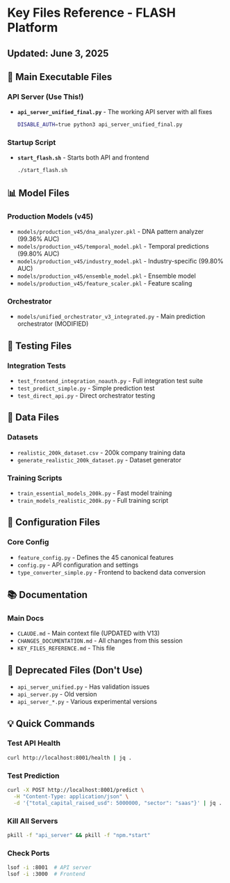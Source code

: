 # Key Files Reference - FLASH Platform
## Updated: June 3, 2025

## 🚀 Main Executable Files

### API Server (Use This!)
- **`api_server_unified_final.py`** - The working API server with all fixes
  ```bash
  DISABLE_AUTH=true python3 api_server_unified_final.py
  ```

### Startup Script
- **`start_flash.sh`** - Starts both API and frontend
  ```bash
  ./start_flash.sh
  ```

## 📊 Model Files

### Production Models (v45)
- `models/production_v45/dna_analyzer.pkl` - DNA pattern analyzer (99.36% AUC)
- `models/production_v45/temporal_model.pkl` - Temporal predictions (99.80% AUC)
- `models/production_v45/industry_model.pkl` - Industry-specific (99.80% AUC)
- `models/production_v45/ensemble_model.pkl` - Ensemble model
- `models/production_v45/feature_scaler.pkl` - Feature scaling

### Orchestrator
- `models/unified_orchestrator_v3_integrated.py` - Main prediction orchestrator (MODIFIED)

## 🧪 Testing Files

### Integration Tests
- `test_frontend_integration_noauth.py` - Full integration test suite
- `test_predict_simple.py` - Simple prediction test
- `test_direct_api.py` - Direct orchestrator testing

## 📝 Data Files

### Datasets
- `realistic_200k_dataset.csv` - 200k company training data
- `generate_realistic_200k_dataset.py` - Dataset generator

### Training Scripts
- `train_essential_models_200k.py` - Fast model training
- `train_models_realistic_200k.py` - Full training script

## 🔧 Configuration Files

### Core Config
- `feature_config.py` - Defines the 45 canonical features
- `config.py` - API configuration and settings
- `type_converter_simple.py` - Frontend to backend data conversion

## 📚 Documentation

### Main Docs
- `CLAUDE.md` - Main context file (UPDATED with V13)
- `CHANGES_DOCUMENTATION.md` - All changes from this session
- `KEY_FILES_REFERENCE.md` - This file

## 🚫 Deprecated Files (Don't Use)

- `api_server_unified.py` - Has validation issues
- `api_server.py` - Old version
- `api_server_*.py` - Various experimental versions

## 💡 Quick Commands

### Test API Health
```bash
curl http://localhost:8001/health | jq .
```

### Test Prediction
```bash
curl -X POST http://localhost:8001/predict \
  -H "Content-Type: application/json" \
  -d '{"total_capital_raised_usd": 5000000, "sector": "saas"}' | jq .
```

### Kill All Servers
```bash
pkill -f "api_server" && pkill -f "npm.*start"
```

### Check Ports
```bash
lsof -i :8001  # API server
lsof -i :3000  # Frontend
```
